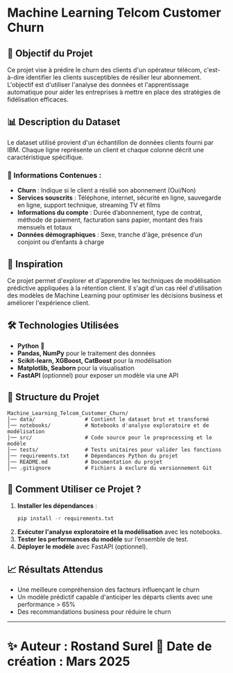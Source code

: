 # Machine Learning Telcom Customer Churn

## 📌 Objectif du Projet

Ce projet vise à prédire le churn des clients d'un opérateur télécom, c'est-à-dire identifier les clients susceptibles de résilier leur abonnement. L'objectif est d'utiliser l'analyse des données et l'apprentissage automatique pour aider les entreprises à mettre en place des stratégies de fidélisation efficaces.

## 📊 Description du Dataset

Le dataset utilisé provient d'un échantillon de données clients fourni par IBM. Chaque ligne représente un client et chaque colonne décrit une caractéristique spécifique.

### 🔹 Informations Contenues :

- **Churn** : Indique si le client a résilié son abonnement (Oui/Non)
- **Services souscrits** : Téléphone, internet, sécurité en ligne, sauvegarde en ligne, support technique, streaming TV et films
- **Informations du compte** : Durée d’abonnement, type de contrat, méthode de paiement, facturation sans papier, montant des frais mensuels et totaux
- **Données démographiques** : Sexe, tranche d'âge, présence d’un conjoint ou d’enfants à charge

## 🚀 Inspiration

Ce projet permet d'explorer et d'apprendre les techniques de modélisation prédictive appliquées à la rétention client. Il s'agit d'un cas réel d'utilisation des modèles de Machine Learning pour optimiser les décisions business et améliorer l'expérience client.

## 🛠️ Technologies Utilisées

- **Python** 🐍
- **Pandas, NumPy** pour le traitement des données
- **Scikit-learn, XGBoost, CatBoost** pour la modélisation
- **Matplotlib, Seaborn** pour la visualisation
- **FastAPI** (optionnel) pour exposer un modèle via une API

## 📂 Structure du Projet

```
Machine_Learning_Telcom_Customer_Churn/
│── data/                # Contient le dataset brut et transformé
│── notebooks/           # Notebooks d'analyse exploratoire et de modélisation
│── src/                 # Code source pour le preprocessing et le modèle
│── tests/               # Tests unitaires pour valider les fonctions
│── requirements.txt     # Dépendances Python du projet
│── README.md            # Documentation du projet
│── .gitignore           # Fichiers à exclure du versionnement Git
```

## 📌 Comment Utiliser ce Projet ?

1. **Installer les dépendances** :
   ```sh
   pip install -r requirements.txt
   ```
2. **Exécuter l'analyse exploratoire et la modélisation** avec les notebooks.
3. **Tester les performances du modèle** sur l’ensemble de test.
4. **Déployer le modèle** avec FastAPI (optionnel).

## 📈 Résultats Attendus

- Une meilleure compréhension des facteurs influençant le churn
- Un modèle prédictif capable d'anticiper les départs clients avec une performance > 65%
- Des recommandations business pour réduire le churn

---

✨ **Auteur** : Rostand Surel
📅 **Date de création** : Mars 2025
=======